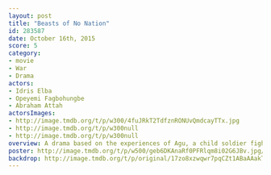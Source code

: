 ```yaml
---
layout: post
title: "Beasts of No Nation"
id: 283587
date: October 16th, 2015
score: 5
category:
- movie
- War
- Drama
actors:
- Idris Elba
- Opeyemi Fagbohungbe
- Abraham Attah
actorsImages:
- http://image.tmdb.org/t/p/w300/4fuJRkT2TdfznRONUvQmdcayTTx.jpg
- http://image.tmdb.org/t/p/w300null
- http://image.tmdb.org/t/p/w300null
overview: A drama based on the experiences of Agu, a child soldier fighting in the civil war of an unnamed African country.
poster: http://image.tmdb.org/t/p/w500/geb6DKAnaRf0PFRlqm8i02G6JBv.jpg/
backdrop: http://image.tmdb.org/t/p/original/17zo8xzwqwr7pqCZt1ABaAAakTv.jpg
---
```

